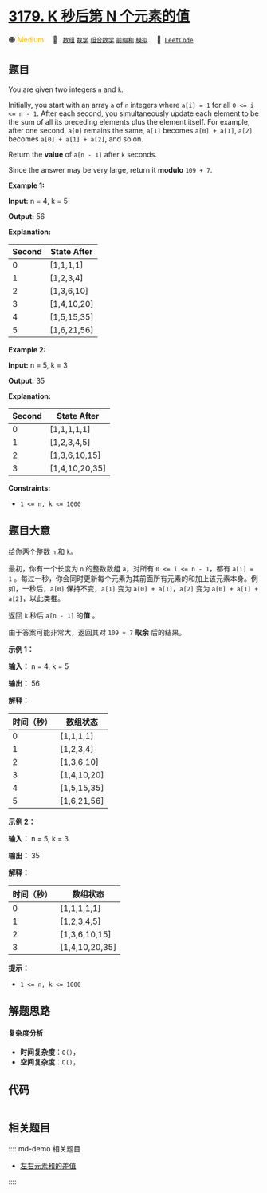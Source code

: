 # [3179. K 秒后第 N 个元素的值](https://leetcode.com/problems/find-the-n-th-value-after-k-seconds)

🟠 <font color=#ffb800>Medium</font>&emsp; 🔖&ensp; [`数组`](/leetcode/outline/tag/array.md) [`数学`](/leetcode/outline/tag/math.md) [`组合数学`](/leetcode/outline/tag/combinatorics.md) [`前缀和`](/leetcode/outline/tag/prefix-sum.md) [`模拟`](/leetcode/outline/tag/simulation.md)&emsp; 🔗&ensp;[`LeetCode`](https://leetcode.com/problems/find-the-n-th-value-after-k-seconds)


## 题目

You are given two integers `n` and `k`.

Initially, you start with an array `a` of `n` integers where `a[i] = 1` for
all `0 <= i <= n - 1`. After each second, you simultaneously update each
element to be the sum of all its preceding elements plus the element itself.
For example, after one second, `a[0]` remains the same, `a[1]` becomes `a[0] +
a[1]`, `a[2]` becomes `a[0] + a[1] + a[2]`, and so on.

Return the **value** of `a[n - 1]` after `k` seconds.

Since the answer may be very large, return it **modulo** `109 + 7`.



**Example 1:**

**Input:** n = 4, k = 5

**Output:** 56

**Explanation:**

Second | State After  
---|---  
0 | [1,1,1,1]  
1 | [1,2,3,4]  
2 | [1,3,6,10]  
3 | [1,4,10,20]  
4 | [1,5,15,35]  
5 | [1,6,21,56]  
  
**Example 2:**

**Input:** n = 5, k = 3

**Output:** 35

**Explanation:**

Second | State After  
---|---  
0 | [1,1,1,1,1]  
1 | [1,2,3,4,5]  
2 | [1,3,6,10,15]  
3 | [1,4,10,20,35]  
  


**Constraints:**

  * `1 <= n, k <= 1000`


## 题目大意

给你两个整数 `n` 和 `k`。

最初，你有一个长度为 `n` 的整数数组 `a`，对所有 `0 <= i <= n - 1`，都有 `a[i] = 1`
。每过一秒，你会同时更新每个元素为其前面所有元素的和加上该元素本身。例如，一秒后，`a[0]` 保持不变，`a[1]` 变为 `a[0] +
a[1]`，`a[2]` 变为 `a[0] + a[1] + a[2]`，以此类推。

返回 `k` 秒后 `a[n - 1]` 的**值** 。

由于答案可能非常大，返回其对 `109 + 7` **取余** 后的结果。



**示例 1：**

**输入：** n = 4, k = 5

**输出：** 56

**解释：**

时间（秒） | 数组状态  
---|---  
0 | [1,1,1,1]  
1 | [1,2,3,4]  
2 | [1,3,6,10]  
3 | [1,4,10,20]  
4 | [1,5,15,35]  
5 | [1,6,21,56]  
  
**示例 2：**

**输入：** n = 5, k = 3

**输出：** 35

**解释：**

时间（秒） | 数组状态  
---|---  
0 | [1,1,1,1,1]  
1 | [1,2,3,4,5]  
2 | [1,3,6,10,15]  
3 | [1,4,10,20,35]  
  


**提示：**

  * `1 <= n, k <= 1000`


## 解题思路

#### 复杂度分析

- **时间复杂度**：`O()`，
- **空间复杂度**：`O()`，

## 代码

```javascript

```

## 相关题目

:::: md-demo 相关题目
- [左右元素和的差值](https://leetcode.com/problems/left-and-right-sum-differences)

::::
